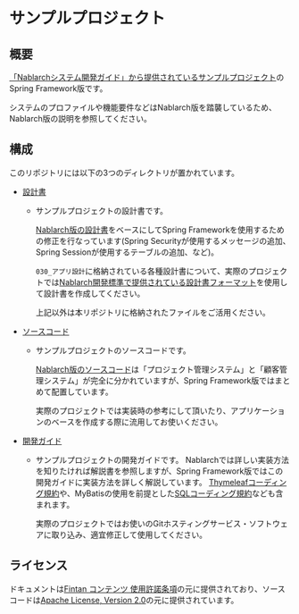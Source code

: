 # サンプルプロジェクト

## 概要

[「Nablarchシステム開発ガイド」から提供されているサンプルプロジェクト](https://github.com/Fintan-contents/nablarch-system-development-guide/tree/master/%E3%82%B5%E3%83%B3%E3%83%97%E3%83%AB%E3%83%97%E3%83%AD%E3%82%B8%E3%82%A7%E3%82%AF%E3%83%88)のSpring Framework版です。

システムのプロファイルや機能要件などはNablarch版を踏襲しているため、Nablarch版の説明を参照してください。

## 構成

このリポジトリには以下の3つのディレクトリが置かれています。

- [設計書](./設計書)
    - サンプルプロジェクトの設計書です。

      [Nablarch版の設計書](https://github.com/Fintan-contents/nablarch-system-development-guide/tree/master/%E3%82%B5%E3%83%B3%E3%83%97%E3%83%AB%E3%83%97%E3%83%AD%E3%82%B8%E3%82%A7%E3%82%AF%E3%83%88/%E8%A8%AD%E8%A8%88%E6%9B%B8)をベースにしてSpring Frameworkを使用するための修正を行なっています(Spring Securityが使用するメッセージの追加、Spring Sessionが使用するテーブルの追加、など)。

      `030_アプリ設計`に格納されている各種設計書について、実際のプロジェクトでは[Nablarch開発標準で提供されている設計書フォーマット](https://github.com/nablarch-development-standards/nablarch-development-standards/tree/master/030_%E8%A8%AD%E8%A8%88%E3%83%89%E3%82%AD%E3%83%A5%E3%83%A1%E3%83%B3%E3%83%88/010_%E3%83%95%E3%82%A9%E3%83%BC%E3%83%9E%E3%83%83%E3%83%88)を使用して設計書を作成してください。

      上記以外は本リポジトリに格納されたファイルをご活用ください。

- [ソースコード](./ソースコード)
    - サンプルプロジェクトのソースコードです。

      [Nablarch版のソースコード](https://github.com/Fintan-contents/nablarch-system-development-guide/tree/master/%E3%82%B5%E3%83%B3%E3%83%97%E3%83%AB%E3%83%97%E3%83%AD%E3%82%B8%E3%82%A7%E3%82%AF%E3%83%88/%E3%82%BD%E3%83%BC%E3%82%B9%E3%82%B3%E3%83%BC%E3%83%89)は「プロジェクト管理システム」と「顧客管理システム」が完全に分かれていますが、Spring Framework版ではまとめて配置しています。

      実際のプロジェクトでは実装時の参考にして頂いたり、アプリケーションのベースを作成する際に流用してお使いください。

- [開発ガイド](./開発ガイド)
    - サンプルプロジェクトの開発ガイドです。
      Nablarchでは詳しい実装方法を知りたければ解説書を参照しますが、Spring Framework版ではこの開発ガイドに実装方法を詳しく解説しています。
      [Thymeleafコーディング規約](./開発ガイド/PGUT工程/style-guide/thymeleaf-coding-rule.md)や、MyBatisの使用を前提とした[SQLコーディング規約](./開発ガイド/PGUT工程/style-guide/SQLコーディング規約.docx)なども含まれます。

      実際のプロジェクトではお使いのGitホスティングサービス・ソフトウェアに取り込み、適宜修正して使用してください。

## ライセンス

ドキュメントは[Fintan コンテンツ 使用許諾条項](https://fintan.jp/page/295/#Fintan%E3%82%B3%E3%83%B3%E3%83%86%E3%83%B3%E3%83%84%E4%BD%BF%E7%94%A8%E8%A8%B1%E8%AB%BE%E6%9D%A1%E9%A0%85)の元に提供されており、ソースコードは[Apache License, Version 2.0](https://www.apache.org/licenses/LICENSE-2.0)の元に提供されています。

